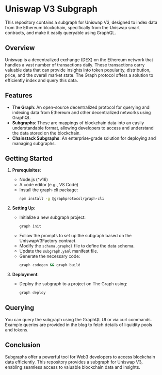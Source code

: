 # Uniswap V3 Subgraph

This repository contains a subgraph for Uniswap V3, designed to index data from the Ethereum blockchain, specifically from the Uniswap smart contracts, and make it easily queryable using GraphQL.

## Overview

Uniswap is a decentralized exchange (DEX) on the Ethereum network that handles a vast number of transactions daily. These transactions carry valuable data that can provide insights into token popularity, distribution, price, and the overall market state. The Graph protocol offers a solution to efficiently index and query this data.

## Features

- **The Graph**: An open-source decentralized protocol for querying and indexing data from Ethereum and other decentralized networks using GraphQL.
- **Subgraphs**: These are mappings of blockchain data into an easily understandable format, allowing developers to access and understand the data stored on the blockchain.
- **Chainstack Subgraphs**: An enterprise-grade solution for deploying and managing subgraphs.

## Getting Started

1. **Prerequisites**:
   - Node.js (^v16)
   - A code editor (e.g., VS Code)
   - Install the graph-cli package:
     ```bash
     npm install -g @graphprotocol/graph-cli
     ```

2. **Setting Up**:
   - Initialize a new subgraph project:
     ```bash
     graph init
     ```
   - Follow the prompts to set up the subgraph based on the UniswapV3Factory contract.
   - Modify the `schema.graphql` file to define the data schema.
   - Update the `subgraph.yaml` manifest file.
   - Generate the necessary code:
     ```bash
     graph codegen && graph build
     ```

3. **Deployment**:
   - Deploy the subgraph to a project on The Graph using:
     ```bash
     graph deploy
     ```
   

## Querying

You can query the subgraph using the GraphQL UI or via curl commands. Example queries are provided in the blog to fetch details of liquidity pools and tokens.

## Conclusion

Subgraphs offer a powerful tool for Web3 developers to access blockchain data efficiently. This repository provides a subgraph for Uniswap V3, enabling seamless access to valuable blockchain data and insights.
